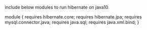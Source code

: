 include below modules to run hibernate on java10


module <your-module-name> {
	requires hibernate.core;
	requires hibernate.jpa;
	requires mysql.connector.java;
	requires java.sql;
	requires java.xml.bind;
}
